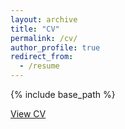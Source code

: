 ```yaml
---
layout: archive
title: "CV"
permalink: /cv/
author_profile: true
redirect_from:
  - /resume
---
```


{% include base_path %}

[View CV](https://NioTheFirst.github.io/CV.pdf)
